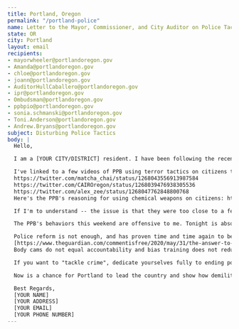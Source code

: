 ```yaml
---
title: Portland, Oregon
permalink: "/portland-police"
name: Letter to the Mayor, Commissioner, and City Auditor on Police Tactics
state: OR
city: Portland
layout: email
recipients:
- mayorwheeler@portlandoregon.gov
- Amanda@portlandoregon.gov
- chloe@portlandoregon.gov
- joann@portlandoregon.gov
- AuditorHullCaballero@portlandoregon.gov
- ipr@portlandoregon.gov
- Ombudsman@portlandoregon.gov
- ppbpio@portlandoregon.gov
- sonia.schmanski@portlandoregon.gov
- Toni.Anderson@portlandoregon.gov
- Andrew.Bryans@portlandoregon.gov
subject: Disturbing Police Tactics
body: |
  Hello,

  I am a [YOUR CITY/DISTRICT] resident. I have been following the recent protests against police brutality, and I am increasingly disturbed by the use of force by police in this city. There are plenty of videos showing police attacking citizens over the past few days, usually unprovoked and without discretion. Tonight, there was no curfew in place and yet still police used violent force in the name of "dispersing crowds". The constitution is very clear about the peoples' First Amendment rights to peacefully assemble.

  I've linked to a few videos of PPB using terror tactics on citizens tonight:
  https://twitter.com/matcha_chai/status/1268043556913987584
  https://twitter.com/CAIROregon/status/1268039476938305536
  https://twitter.com/alex_zee/status/1268047762848800768
  Here's the PPB's reasoning for using chemical weapons on citizens: https://twitter.com/PortlandPolice/status/1268042456148271104

  If I'm to understand -- the issue is that they were too close to a fence? So the police were authorized to use chemical weapons and 40mm bullets on citizens? It is increasingly clear that the most violent actors in our city are the police. If their terror tactics are the result of orders from the Chief and the Police Commissioner, then you both must step down immediately. If they are NOT acting under the direct orders of the Chief and the Commissioner, then you must investigate the actions of these officers.

  The PPB's behaviors this weekend are offensive to me. Tonight is absolute proof that the police MUST be defunded and have their military-grade weapons taken away -- it is a danger to the citizens of Portland to allow police to continue using violent force and chemical weapons on the citizens of our city who are protesting that very same force. It is clear to me that the brutality the protesters are fighting against is alive and well in our city.

  Police reform is not enough, and has proven time and time again to be ineffective at reducing police killings and brutality 
  [https://www.theguardian.com/commentisfree/2020/may/31/the-answer-to-police-violence-is-not-reform-its-defunding-heres-why]. 
  Body cams do not equal accountability and bias training does not reduce the number of Black people, Indigenous people, Latinx people and others disproportionately targeted by "law enforcement".

  If you want to "tackle crime", dedicate yourselves fully to ending poverty-- don't give the police force another 246.2 million to spend on riot gear, grenades, and chemical weapons to use against your city.

  Now is a chance for Portland to lead the country and show how demilitarization and defunding the police can create a safer city for all of us.

  Best Regards,
  [YOUR NAME]
  [YOUR ADDRESS]
  [YOUR EMAIL]
  [YOUR PHONE NUMBER]
---
```


